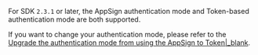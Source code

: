 <div class="mk-warning">

For SDK `2.3.1` or later, the AppSign authentication mode and Token-based authentication mode are both supported.

If you want to change your authentication mode, please refer to the [Upgrade the authentication mode from using the AppSign to Token\|_blank](https://docs.zegocloud.com/faq/token_upgrade).
</div>

